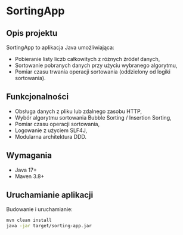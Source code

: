 # SortingApp

## Opis projektu
SortingApp to aplikacja Java umożliwiająca:
- Pobieranie listy liczb całkowitych z różnych źródeł danych,
- Sortowanie pobranych danych przy użyciu wybranego algorytmu,
- Pomiar czasu trwania operacji sortowania (oddzielony od logiki sortowania).

## Funkcjonalności
- Obsługa danych z pliku lub zdalnego zasobu HTTP,
- Wybór algorytmu sortowania Bubble Sorting / Insertion Sorting,
- Pomiar czasu operacji sortowania,
- Logowanie z użyciem SLF4J,
- Modularna architektura DDD.

## Wymagania
- Java 17+
- Maven 3.8+

## Uruchamianie aplikacji
Budowanie i uruchamianie:
```bash
mvn clean install
java -jar target/sorting-app.jar